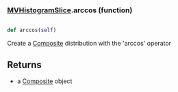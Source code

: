### [MVHistogramSlice](MVHistogramSlice.md).arccos (function)


```py

def arccos(self)

```



Create a [Composite](Composite.md) distribution with the 'arccos' operator

Returns
-----------
* a [Composite](Composite.md) object

